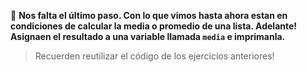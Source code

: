 :memo: **Nos falta el último paso. Con lo que vimos hasta ahora estan en condiciones de calcular la media o promedio de una lista. Adelante!**<br>
**Asignaen el resultado a una variable llamada `media` e imprimanla.**
<br>
> Recuerden reutilizar el código de los ejercicios anteriores!